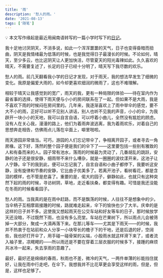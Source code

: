 ```yaml
---
title: '雨'
description: '愁人的雨。'
date: '2021-08-13'
tags: ['随笔']
---
```

💡 本文写作缘起是最近用闽南语转写的一篇小学时写下的[日记](https://pikt.notion.site/1213429aa9fb452a8159cca506606999)。

我十足地讨厌阴天，不消多说，如此一个浑浑噩噩的天气，日子也变得昏暗而扭曲，阴天是我情绪最为低落的时候，也是我觉得日子最漫长的时候。不论如何，晴天，至少多云，也比这阴天让人更加快活，尽管夏天的阳光毒辣如此。久久喜欢的晴天，不需要复述了，长足的日子已经十分明了，晴天写下我尽数的欢乐。

愁人的雨。前几天翻看我小学的日记才发现，对于雨天，我的想法早发生了细微的变化。我原是偏爱大雨的，如今却更喜欢细润的微雨了，这也不难理解。

相较于晴天让我感觉到的宽广，雨天的我，更有一种局限的体验——待在室内作为最省事的选择，使得下雨天便与小小的房间联系在了一起。但如果不是大雨，我是不喜欢下雨的时候闷在房间里的。几年来，我逐渐喜欢上了雨中举伞的感觉，要不大不小的雨，正好可以听不见别人讲话，别人也听不见我的声音，小小的伞，为我辟开一块小小的天地，我可以自言自语，可以哼着小曲儿，全然没有尴尬的顾虑。没有人在关心我，漫漫的路上，他们为着雨奔波逃离，我为着雨欢乐，对着自己的思想奔走相告，仿佛雨点儿落在伞面上，噼里啪啦。

雨天游园非常值当。可巧，游园的人们忘记带伞了，争相离开园子，或者寻去一角房椽。这下好，荡然的整个园子便是我们的伞下了——这里要包括一些别有雅致的人和有备而来的人。园子常有池水，落雨的时候最为灵动了，几番胡乱的跳跃，安静的池子还是很安静，细雨带不来什么嘈杂，就是一圈圈的波纹漾开来，这池子让人宁静。伞下的我到此，便可以忘记我了，自言自语和小曲子都停下，我要听这安静，没有旋律和节奏的安静，它比曲子优美多了。若离开池子，看树看花，都是含泪的模样，也不管是悲喜了。重要的是，偌大的园子，僻静如此，也就只有这种突然下起的雨的时候，寻访树阴，草地，走近看扶桑，都变得有趣。可惜是我还没能在冬雨的时候看看园子。

愁人的雨。当我真的是在雨中赶路，而不是飘荡的时候，人往往不是想象中的少。当伞柄子互相摩肩接踵的时候，路就难走起来，伞下的愉快也少了大半。庆幸的是这样的日子并不多。这使我又想起雨天在公交车站和好友等车的日子，那时候放学天还没暗，不过既然下雨，也没有多么亮堂。车站在芒果树下，所以雨点儿会被筛掉一大部分，聚成一大滴再落下来。在那儿等车——尤其是下雨天——的时候，我并不热衷于在站前和众人分享一小块窄长的檐子下的干地，还是后退的好，空阔些，我也好打开伞了，用手碰一碰骨架的尖端，小股雨水就这样滑下来了，或者流入袖子里，凉飕飕的——所以雨还是不要在穿着三层衣服的时候多下，接踵的麻烦共冰冷一起来，失去享雨的意趣了。

最好，最好还是绵绵的春雨，秋雨也不差，微冷的天气，一两件单薄的衫能挡住就好，让我在雨中行走吧，在伞下。我想我并不比花草更会享受这样的雨，但是，但是，这样也足够了。